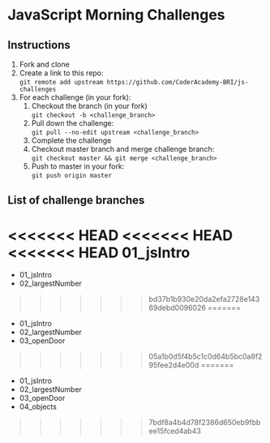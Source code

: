 # JavaScript Morning Challenges

## Instructions
1. Fork and clone
2. Create a link to this repo: <br/>
   `git remote add upstream https://github.com/CoderAcademy-BRI/js-challenges`
3. For each challenge (in your fork):
    1. Checkout the branch (in your fork)<br/>
     `git checkout -b <challenge_branch>`
    3. Pull down the challenge: <br/>
     `git pull --no-edit upstream <challenge_branch>`
    4. Complete the challenge
    5. Checkout master branch and merge challenge branch:<br/>
    `git checkout master && git merge <challenge_branch>`
    1. Push to master in your fork:<br/>
     `git push origin master`

## List of challenge branches
<<<<<<< HEAD
<<<<<<< HEAD
<<<<<<< HEAD
01_jsIntro
=======
* 01_jsIntro
* 02_largestNumber
>>>>>>> bd37b1b930e20da2efa2728e14369debd0096026
=======
* 01_jsIntro
* 02_largestNumber
* 03_openDoor
>>>>>>> 05a1b0d5f4b5c1c0d64b5bc0a8f295fee2d4e00d
=======
* 01_jsIntro
* 02_largestNumber
* 03_openDoor
* 04_objects
>>>>>>> 7bdf8a4b4d78f2386d650eb9fbbee15fced4ab43
